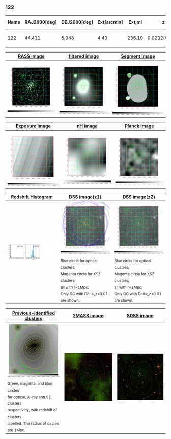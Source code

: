 <div STYLE="page-break-after: always;"></div>

### 122

|Name|RAJ2000[deg]|DEJ2000[deg] |Ext[arcmin]| Ext,ml | z | z_src| C|GC(XSZ,Delta_z<0.01)| GC(OPT,Delta_z<0.01)|GC| R_sig[arcmin] | R500[arcmin] | R500[Mpc]| CRsig[c/s] | CR500[c/s] |L500[1E44 erg/s]|F500[1E-12 erg/s/cm^2]| M500[1E14 Msun]|Tx[keV]|Cnt_sig|Beta|Rc[arcmin]|Comment|Alias|
|---|---|---|---|---|---|------|---|--------|---------|----------|---|---|---|---|---|---|---|---|---|---|---|---|---|---|
|122| 44.411| 5.948| 4.40| 236.19| 0.0232(0.005)| z1, z_xsz| B| MCXC, XB| A, N| A, MCXC, N, XB| 36.145| 25.134| 0.706| 1.011(0.110)| 0.962(0.105)| 0.189(0.011)| 15.484(0.923)| 1.02(0.03)| 2.19(0.04)| 196.6| 0.608(-0.025+0.029)| 7.365(-0.685+0.755)| -| k501|

|[RASS image](../image/122/122_img.pdf)|[filtered image](../image/122/122_fil.pdf)|[Segment image](../image/122/122_seg.pdf)|
|-------------------|--------------------|-------------------|
| <img src="../image/122/122_img.png" width="300">  | <img src="../image/122/122_fil.png" width="300">   | <img src="../image/122/122_seg.png" width="300">  |

|[Exposure image](../image/122/122_mex.pdf)| [nH image](../image/122/122_nh.pdf)| [Planck image](../image/122/122_p.pdf)|
|-------------------|--------------------|-------------------|
|<img src="../image/122/122_mex.png" width="300">   | <img src="../image/122/122_nh.png" width="300">    | <img src="../image/122/122_p.png" width="300"> |

|[Redshift Histogram](../image/122/122_zg.pdf) | [DSS image(z1)](../image/122/122_dss_z1.pdf)      |  [DSS image(z2)](../image/122/122_dss_z2.pdf)    |
|-------------------|--------------------|-------------------|
|<img src="../image/122/122_zg.png" width="300"> |<img src="../image/122/122_dss_z1.png" width="300"> <sub><br>Blue circle for optical clusters; <br>Magenta circle for XSZ clusters; <br>all with r=1Mpc; <br>Only GC with Delta_z<0.01 are shown. </sub>| <img src="../image/122/122_dss_z2.png" width="300"><sub><br>Blue circle for optical clusters; <br>Magenta circle for XSZ clusters; <br>all with r=1Mpc; <br>Only GC with Delta_z<0.01 are shown. </sub> |

|[Previous-identified clusters](../image/122/122_gc.pdf) | [2MASS image](../image/122/122_2mass.pdf)      |[SDSS image](../image/122/122_sdss.pdf)   |
|-------------------|-------------------|-------------------|
|<img src=../image/122/122_gc.png width="300"> <br><sub>Green, magenta, and blue circles <br>for optical, X-ray and SZ clusters <br>respectively, with redshift of clusters <br>labelled. The radius of circles <br>are 1Mpc.</sub>|<img src="../image/122/122_2mass.png" width="300">  | <img src="../image/122/122_sdss.png" width="300">  |




